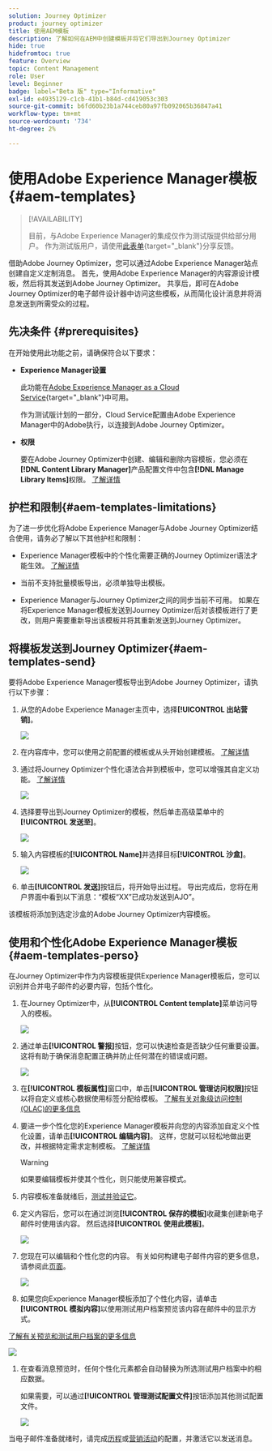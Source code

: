 ```yaml
---
solution: Journey Optimizer
product: journey optimizer
title: 使用AEM模板
description: 了解如何在AEM中创建模板并将它们导出到Journey Optimizer
hide: true
hidefromtoc: true
feature: Overview
topic: Content Management
role: User
level: Beginner
badge: label="Beta 版" type="Informative"
exl-id: e4935129-c1cb-41b1-b84d-cd419053c303
source-git-commit: b6fd60b23b1a744ceb80a97fb092065b36847a41
workflow-type: tm+mt
source-wordcount: '734'
ht-degree: 2%

---
```


# 使用Adobe Experience Manager模板 {#aem-templates}

>[!AVAILABILITY]
>
>目前，与Adobe Experience Manager的集成仅作为测试版提供给部分用户。
> 作为测试版用户，请使用[此表单](https://forms.office.com/pages/responsepage.aspx?id=Wht7-jR7h0OUrtLBeN7O4Wf0cbVTQ3tCpW_unE-w8-JUN1FaNlAzNkhPSUdaSkJXVFRCNTRJNVRFSy4u){target="_blank"}分享反馈。

借助Adobe Journey Optimizer，您可以通过Adobe Experience Manager站点创建自定义定制消息。 首先，使用Adobe Experience Manager的内容源设计模板，然后将其发送到Adobe Journey Optimizer。 共享后，即可在Adobe Journey Optimizer的电子邮件设计器中访问这些模板，从而简化设计消息并将消息发送到所需受众的过程。

## 先决条件 {#prerequisites}

在开始使用此功能之前，请确保符合以下要求：

* **Experience Manager设置**

  此功能在[Adobe Experience Manager as a Cloud Service](https://experienceleague.adobe.com/docs/experience-manager-cloud-service/content/overview/introduction.html?lang=zh-Hans){target="_blank"}中可用。

  作为测试版计划的一部分，Cloud Service配置由Adobe Experience Manager中的Adobe执行，以连接到Adobe Journey Optimizer。

* **权限**

  要在Adobe Journey Optimizer中创建、编辑和删除内容模板，您必须在&#x200B;**[!DNL Content Library Manager]**&#x200B;产品配置文件中包含&#x200B;**[!DNL Manage Library Items]**&#x200B;权限。 [了解详情](../administration/ootb-product-profiles.md#content-library-manager)

## 护栏和限制{#aem-templates-limitations}

为了进一步优化将Adobe Experience Manager与Adobe Journey Optimizer结合使用，请务必了解以下其他护栏和限制：

* Experience Manager模板中的个性化需要正确的Journey Optimizer语法才能生效。 [了解详情](../personalization/personalization-syntax.md)

* 当前不支持批量模板导出，必须单独导出模板。

* Experience Manager与Journey Optimizer之间的同步当前不可用。 如果在将Experience Manager模板发送到Journey Optimizer后对该模板进行了更改，则用户需要重新导出该模板并将其重新发送到Journey Optimizer。

## 将模板发送到Journey Optimizer{#aem-templates-send}

要将Adobe Experience Manager模板导出到Adobe Journey Optimizer，请执行以下步骤：

1. 从您的Adobe Experience Manager主页中，选择&#x200B;**[!UICONTROL 出站营销]**。

   ![](assets/aem-outbound-menu.png)

1. 在内容库中，您可以使用之前配置的模板或从头开始创建模板。 [了解详情](https://experienceleague.adobe.com/docs/experience-manager-65/authoring/authoring/managing-pages.html?lang=zh-Hans#creating-a-new-page)

1. 通过将Journey Optimizer个性化语法合并到模板中，您可以增强其自定义功能。 [了解详情](../personalization/personalization-syntax.md)

   ![](assets/aem_ajo_4.png)

1. 选择要导出到Journey Optimizer的模板，然后单击高级菜单中的&#x200B;**[!UICONTROL 发送至]**。

   ![](assets/aem-advanced-menu.png)

1. 输入内容模板的&#x200B;**[!UICONTROL Name]**&#x200B;并选择目标&#x200B;**[!UICONTROL 沙盒]**。

   ![](assets/aem-send-template-settings.png)

1. 单击&#x200B;**[!UICONTROL 发送]**&#x200B;按钮后，将开始导出过程。 导出完成后，您将在用户界面中看到以下消息：“模板“XX”已成功发送到AJO”。

该模板将添加到选定沙盒的Adobe Journey Optimizer内容模板。

## 使用和个性化Adobe Experience Manager模板{#aem-templates-perso}

在Journey Optimizer中作为内容模板提供Experience Manager模板后，您可以识别并合并电子邮件的必要内容，包括个性化。

1. 在Journey Optimizer中，从&#x200B;**[!UICONTROL Content template]**&#x200B;菜单访问导入的模板。

   ![](assets/aem_ajo_1.png)

1. 通过单击&#x200B;**[!UICONTROL 警报]**&#x200B;按钮，您可以快速检查是否缺少任何重要设置。 这将有助于确保消息配置正确并防止任何潜在的错误或问题。

   ![](assets/aem_ajo_2.png)

1. 在&#x200B;**[!UICONTROL 模板属性]**&#x200B;窗口中，单击&#x200B;**[!UICONTROL 管理访问权限]**&#x200B;按钮以将自定义或核心数据使用标签分配给模板。 [了解有关对象级访问控制(OLAC)的更多信息](../administration/object-based-access.md)

1. 要进一步个性化您的Experience Manager模板并向您的内容添加自定义个性化设置，请单击&#x200B;**[!UICONTROL 编辑内容]**。 这样，您就可以轻松地做出更改，并根据特定需求定制模板。 [了解详情](../email/get-started-email-design.md)

   >[!WARNING]
   >
   > 如果要编辑模板并使其个性化，则只能使用兼容模式。

1. 内容模板准备就绪后，[测试并验证它](../content-management/content-templates.md#test-template)。

1. 定义内容后，您可以在通过浏览&#x200B;**[!UICONTROL 保存的模板]**&#x200B;收藏集创建新电子邮件时使用该内容。 然后选择&#x200B;**[!UICONTROL 使用此模板]**。

   ![](assets/aem_ajo_3.png)

1. 您现在可以编辑和个性化您的内容。 有关如何构建电子邮件内容的更多信息，请参阅此[页面](../email/content-from-scratch.md)。

   ![](assets/aem_ajo_5.png)

1. 如果您向Experience Manager模板添加了个性化内容，请单击&#x200B;**[!UICONTROL 模拟内容]**&#x200B;以使用测试用户档案预览该内容在邮件中的显示方式。

[了解有关预览和测试用户档案的更多信息](../content-management/preview-test.md)

   ![](assets/aem_ajo_6.png)

1. 在查看消息预览时，任何个性化元素都会自动替换为所选测试用户档案中的相应数据。

   如果需要，可以通过&#x200B;**[!UICONTROL 管理测试配置文件]**&#x200B;按钮添加其他测试配置文件。

   ![](assets/aem_ajo_7.png)

当电子邮件准备就绪时，请完成[历程](../building-journeys/journey-gs.md)或[营销活动](../campaigns/create-campaign.md)的配置，并激活它以发送消息。
